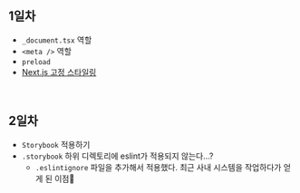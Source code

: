 ## 1일차
- `_document.tsx` 역할
- `<meta />` 역할
- `preload`
- [Next.js 고정 스타일링](https://github.com/nblthree/nextjs-with-material-ui-and-styled-components/blob/master/pages/_document.js)

<br>

## 2일차
- `Storybook` 적용하기
- `.storybook` 하위 디렉토리에 eslint가 적용되지 않는다...?
  - `.eslintignore` 파일을 추가해서 적용했다. 최근 사내 시스템을 작업하다가 얻게 된 이점🙌

<br>